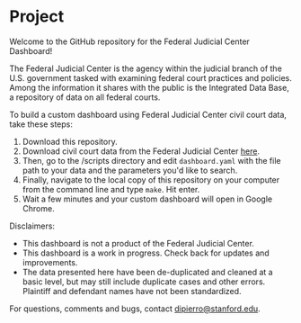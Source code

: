 # Project 

Welcome to the GitHub repository for the Federal Judicial Center Dashboard!

The Federal Judicial Center is the agency within the judicial branch of the U.S. government tasked with examining federal court practices and policies. Among the information it shares with the public is the Integrated Data Base, a repository of data on all federal courts.

To build a custom dashboard using Federal Judicial Center civil court data, take these steps:

1) Download this repository.
2) Download civil court data from the Federal Judicial Center [here](https://www.fjc.gov/research/idb/civil-cases-filed-terminated-and-pending-sy-1988-present).
3) Then, go to the /scripts directory and edit `dashboard.yaml` with the file path to your data and the parameters you'd like to search.
4) Finally, navigate to the local copy of this repository on your computer from the command line and type `make`. Hit enter.
5) Wait a few minutes and your custom dashboard will open in Google Chrome.

Disclaimers:

* This dashboard is not a product of the Federal Judicial Center.
* This dashboard is a work in progress. Check back for updates and improvements.
* The data presented here have been de-duplicated and cleaned at a basic level, but may still include duplicate cases and other errors. Plaintiff and defendant names have not been standardized.

For questions, comments and bugs, contact dipierro@stanford.edu.

